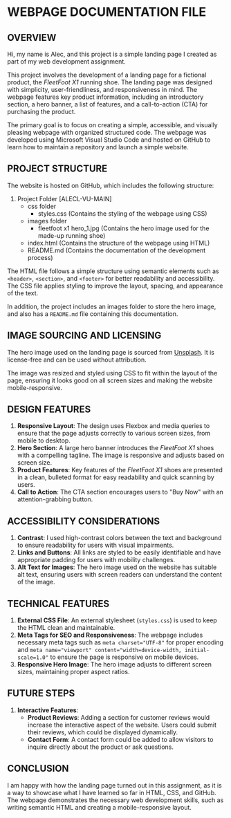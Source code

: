 # WEBPAGE DOCUMENTATION FILE

## OVERVIEW

Hi, my name is Alec, and this project is a simple landing page I created as part of my web development assignment.

This project involves the development of a landing page for a fictional product, the *FleetFoot X1* running shoe. The landing page was designed with simplicity, user-friendliness, and responsiveness in mind. The webpage features key product information, including an introductory section, a hero banner, a list of features, and a call-to-action (CTA) for purchasing the product.

The primary goal is to focus on creating a simple, accessible, and visually pleasing webpage with organized structured code. The webpage was developed using Microsoft Visual Studio Code and hosted on GitHub to learn how to maintain a repository and launch a simple website.

## PROJECT STRUCTURE

The website is hosted on GitHub, which includes the following structure:

1. Project Folder [ALECL-VU-MAIN]
    - css folder
        - styles.css (Contains the styling of the webpage using CSS)
    - images folder
        - fleetfoot x1 hero_1.jpg (Contains the hero image used for the made-up running shoe)
    - index.html (Contains the structure of the webpage using HTML)
    - README.md (Contains the documentation of the development process)


The HTML file follows a simple structure using semantic elements such as `<header>`, `<section>`, and `<footer>` for better readability and accessibility. The CSS file applies styling to improve the layout, spacing, and appearance of the text.

In addition, the project includes an images folder to store the hero image, and also has a `README.md` file containing this documentation.

## IMAGE SOURCING AND LICENSING

The hero image used on the landing page is sourced from [Unsplash](https://unsplash.com/). It is license-free and can be used without attribution.

The image was resized and styled using CSS to fit within the layout of the page, ensuring it looks good on all screen sizes and making the website mobile-responsive.

## DESIGN FEATURES

1. **Responsive Layout**: The design uses Flexbox and media queries to ensure that the page adjusts correctly to various screen sizes, from mobile to desktop.
2. **Hero Section**: A large hero banner introduces the *FleetFoot X1* shoes with a compelling tagline. The image is responsive and adjusts based on screen size.
3. **Product Features**: Key features of the *FleetFoot X1* shoes are presented in a clean, bulleted format for easy readability and quick scanning by users.
4. **Call to Action**: The CTA section encourages users to "Buy Now" with an attention-grabbing button.

## ACCESSIBILITY CONSIDERATIONS

1. **Contrast**: I used high-contrast colors between the text and background to ensure readability for users with visual impairments.
2. **Links and Buttons**: All links are styled to be easily identifiable and have appropriate padding for users with mobility challenges.
3. **Alt Text for Images**: The hero image used on the website has suitable alt text, ensuring users with screen readers can understand the content of the image.

## TECHNICAL FEATURES

1. **External CSS File**: An external stylesheet (`styles.css`) is used to keep the HTML clean and maintainable.
2. **Meta Tags for SEO and Responsiveness**: The webpage includes necessary meta tags such as `meta charset="UTF-8"` for proper encoding and `meta name="viewport" content="width=device-width, initial-scale=1.0"` to ensure the page is responsive on mobile devices.
3. **Responsive Hero Image**: The hero image adjusts to different screen sizes, maintaining proper aspect ratios.

## FUTURE STEPS

1. **Interactive Features**:
   - **Product Reviews**: Adding a section for customer reviews would increase the interactive aspect of the website. Users could submit their reviews, which could be displayed dynamically.
   - **Contact Form**: A contact form could be added to allow visitors to inquire directly about the product or ask questions.

## CONCLUSION

I am happy with how the landing page turned out in this assignment, as it is a way to showcase what I have learned so far in HTML, CSS, and GitHub. The webpage demonstrates the necessary web development skills, such as writing semantic HTML and creating a mobile-responsive layout.


